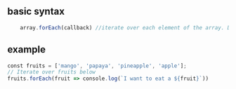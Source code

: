 ## basic syntax

```javascript
	array.forEach(callback) //iterate over each element of the array. Do not returns an array
```

## example

```js
const fruits = ['mango', 'papaya', 'pineapple', 'apple'];
// Iterate over fruits below
fruits.forEach(fruit => console.log(`I want to eat a ${fruit}`))
```

